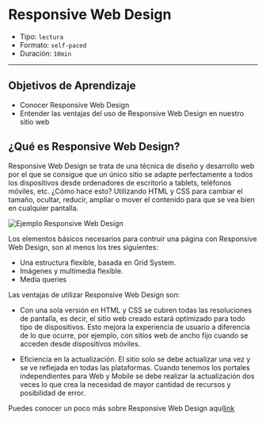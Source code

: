 # Responsive Web Design

- Tipo: `lectura`
- Formato: `self-paced`
- Duración: `10min`

***

## Objetivos de Aprendizaje

- Conocer Responsive Web Design
- Entender las ventajas del uso de Responsive Web Design en nuestro sitio web


## ¿Qué es Responsive Web Design?

Responsive Web Design se trata de una técnica de diseño
y desarrollo web por el que se consigue que un único sitio se adapte perfectamente a todos los dispositivos desde ordenadores de escritorio a tablets, teléfonos móviles, etc. 
¿Cómo hace esto? Utilizando HTML y CSS para cambiar el tamaño, ocultar, reducir, ampliar o mover el contenido para que se vea bien en cualquier pantalla.

![Ejemplo Responsive Web Design](https://designmodo.com/wp-content/uploads/2011/10/4.jpg)

Los elementos básicos necesarios para contruir una página con Responsive Web Design, son al menos los tres siguientes:

 - Una estructura flexible, basada en Grid System.
 - Imágenes y multimedia flexible.
 - Media queries

Las ventajas de utilizar Responsive Web Design son:

 - Con una sola versión en HTML y CSS se cubren todas las resoluciones de pantalla, es decir, el sitio web creado estará optimizado para todo tipo de dispositivos. Esto mejora la experiencia de usuario a diferencia de lo que ocurre, por ejemplo, con sitios web de ancho fijo cuando se acceden desde dispositivos móviles.
 
 - Eficiencia en la actualización. El sitio solo se debe actualizar una vez y se ve reflejada en todas las plataformas. Cuando tenemos los portales independientes para Web y Mobile se debe realizar la actualización dos veces lo que crea la necesidad de mayor cantidad de recursos y posibilidad de error.

 Puedes conocer un poco más sobre Responsive Web Design aquí[link](https://www.youtube.com/watch?v=vr-YtKTlyh8)